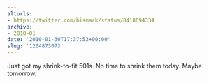 ```yaml
---
alturls:
- https://twitter.com/bismark/status/8418694334
archive:
- 2010-01
date: '2010-01-30T17:37:53+00:00'
slug: '1264873073'
---
```


Just got my shrink-to-fit 501s. No time to shrink them today. Maybe tomorrow.


